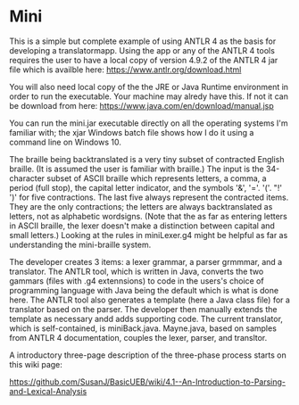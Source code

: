 # Mini
This is a simple but complete example of using ANTLR 4 as the basis for developing a translatormapp. Using the app or any of the ANTLR 4 tools requires the user to have  a local copy of version 4.9.2 of the ANTLR 4 jar file which is availble here: https://www.antlr.org/download.html

You will also need local copy of the the JRE or Java Runtime environment in order to run the executable. Your machine may alredy have this. If not it can be download from here: https://www.java.com/en/download/manual.jsp

You can run the mini.jar executable directly on all the operating systems I'm familiar with; the xjar Windows batch file shows how I do it using a command line  on Windows 10.

The braille being backtranslated is a very tiny subset of contracted English braille. (It is assumed the user is familiar with braille.) The input is the 34-character subset of ASCII braille which represents letters, a comma, a period (full stop), the capital letter indicator, and the symbols '&', '='. '('. "!' ')' for five contractions.  The last five always represent the contracted items.  They are the only contractions; the letters are always backtranslated as letters, not as alphabetic wordsigns. (Note that the as far as entering letters in ASCII braille, the lexer doesn't make a distinction between  capital and  small letters.)  Looking at the rules in miniLexer.g4 might be helpful as far as understanding the mini-braille system.

The developer creates 3 items: a lexer grammar, a parser grmmmar, and a translator. The ANTLR tool, which is written in Java, converts the two gammars (files with .g4 extennsions) to code in the users's choice of programming language with Java being the default which is what is done here. The ANTLR tool also generates a template (here a Java class file) for a translator based on the parser. The developer then manually extends the template as necessary andd adds supporting code. The current translator,  which is self-contained, is miniBack.java. Mayne.java, based on samples from ANTLR 4 documentation, couples the lexer, parser, and transltor.

A introductory three-page description of the three-phase  process starts on this wiki page:

https://github.com/SusanJ/BasicUEB/wiki/4.1--An-Introduction-to-Parsing-and-Lexical-Analysis

